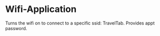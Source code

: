 # Wifi-Application
Turns the wifi on to connect to a specific ssid: TravelTab. Provides appt password.

